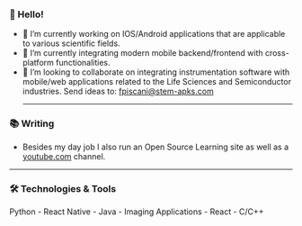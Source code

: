 ### 👋 Hello!
- 🔭 I’m currently working on IOS/Android applications that are applicable to various scientific fields.
- 🌱 I’m currently integrating modern mobile backend/frontend with cross-platform functionalities.
- 👯 I’m looking to collaborate on integrating instrumentation software with mobile/web applications related to the Life Sciences and Semiconductor industries.
  Send ideas to: fpiscani@stem-apks.com
  __________________________________________________________________________________________________________________________________________________________
  
### 📚 Writing
- Besides my day job I also run an Open Source Learning site as well as a [youtube.com](https://www.youtube.com/@cesco345) channel.

 ____________________________________________________________________________________________________________________________________________________________
 ### 🛠️ Technologies & Tools
Python - React Native - Java - Imaging Applications - React - C/C++
